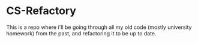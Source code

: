 # CS-Refactory
This is a repo where i'll be going through all my old code (mostly university homework) from the past, and refactoring it to be up to date.

